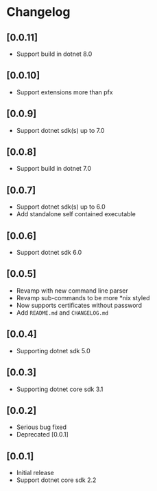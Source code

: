 # Changelog

## [0.0.11]
- Support build in dotnet 8.0
## [0.0.10]
- Support extensions more than pfx
## [0.0.9]
- Support dotnet sdk(s) up to 7.0
## [0.0.8]
- Support build in dotnet 7.0
## [0.0.7]
- Support dotnet sdk(s) up to 6.0
- Add standalone self contained executable
## [0.0.6]
- Support dotnet sdk 6.0
## [0.0.5]
- Revamp with new command line parser
- Revamp sub-commands to be more *nix styled
- Now supports certificates without password
- Add `README.md` and `CHANGELOG.md`
## [0.0.4]
- Supporting dotnet sdk 5.0
## [0.0.3]
- Supporting dotnet core sdk 3.1
## [0.0.2]
- Serious bug fixed
- Deprecated [0.0.1]
## [0.0.1]
- Initial release
- Support dotnet core sdk 2.2
